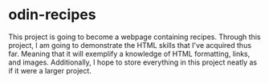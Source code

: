 # odin-recipes
This project is going to become a webpage containing recipes. Through this project, I am going to demonstrate the HTML skills that I've acquired thus far. Meaning that it will exemplify a knowledge of HTML formatting, links, and images. Additionally, I hope to store everything in this project neatly as if it were a larger project.